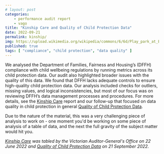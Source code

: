 ```yaml
---
# layout: post
categories:
    - performance audit report
    - vago
title: "Kinship Care and Quality of Child Protection Data"
date: 2022-09-21
permalink: kinship/
img: https://upload.wikimedia.org/wikipedia/commons/6/6d/Play_park_at_Elie_Holiday_Park_-_geograph.org.uk_-_6112598.jpg
published: true
tags: [ "compliance", "child protection", "data quality" ]
---
```


We analysed the Department of Families, Fairness and Housing’s (DFFH) compliance with child wellbeing regulations by running metrics across its child protection data. Our audit also highlighted broader issues with the quality of this data. We found that DFFH lacks adequate controls to ensure high-quality child protection data. Our analysis included checks for outliers, missing values, and logical inconsistencies, but most of our focus was on reviewing DFFH’s data management processes and procedures. For more details, see the [Kinship Care](https://www.audit.vic.gov.au/report/kinship-care) report and our follow-up that focused on data quality in child protection in general [Quality of Child Protection Data](https://www.audit.vic.gov.au/report/quality-child-protection-data).

Due to the nature of the material, this was a very challenging piece of analysis to work on - one moment you'd be working on some piece of analysis of a table of data, and the next the full gravity of the subject matter would hit you.

*[Kinship Care](https://www.audit.vic.gov.au/report/kinship-care) was tabled by the Victorian Auditor-General's Office on 22 June 2022 and [Quality of Child Protection Data](https://www.audit.vic.gov.au/report/quality-child-protection-data) on 21 September 2022.*
